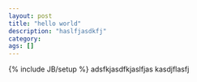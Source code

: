 ```yaml
---
layout: post
title: "hello world"
description: "haslfjasdkfj"
category: 
ags: []
---
```

{% include JB/setup %}
adsfkjasdfkjaslfjas
kasdjflasfj
